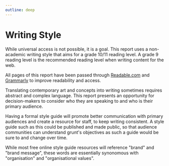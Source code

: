 ```yaml
---
outline: deep
---
```

# Writing Style

While universal access is not possible, it is a goal. This report uses a non-academic writing style that aims for a grade 10/11 reading level. A grade 9 reading level is the recommended reading level when writing content for the web.

All pages of this report have been passed through [Readable.com](https://readable.com/features/#readability) and [Grammarly](https://www.grammarly.com/) to improve readability and access.

Translating contemporary art and concepts into writing sometimes requires abstract and complex language. This report presents an opportunity for decision-makers to consider who they are speaking to and who is their primary audience. 

Having a formal style guide will promote better communication with primary audiences and create a resource for staff, to keep writing consistent. A style guide such as this could be published and made public, so that audience communities can understand grunt's objectives as such a guide would be sure to and change over time. 

While most free online style guide resources will reference "brand" and "brand message", these words are essentially synonomous with "organisation" and "organisational values".

<!-- ::: info
#### Example of academic language in a report:
Although the result of the study was inconclusive, it did confirm the writer's hypothesis and as such, the committee decided to implement the policy.

#### Example of social writing at a grade 9 level:
The result of the study confirmed the writer's hypothesis. The committee made a new policy.
::: -->